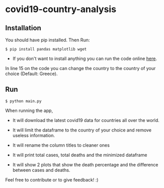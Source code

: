 # covid19-country-analysis

## Installation
You should have pip installed. Then Run:
```
$ pip install pandas matplotlib wget
```
- If you don't want to install anything you can run the code online [here](https://colab.research.google.com/drive/1P3Io1IE109salDL-kGIMpsQmBaqUEKOd).

In line 15 on the code you can change the country to the country of your choice (Default: Greece).

## Run 
```
$ python main.py
```

When running the app, 

- It will download the latest covid19 data for countries all over the world. 

- It will limit the dataframe to the country of your choice and remove useless information. 

- It will rename the column titles to cleaner ones

- It will print total cases, total deaths and the minimized dataframe

- It will show 2 plots that show the death percentage and the difference between cases and deaths. 

Feel free to contribute or to give feedback! :)

